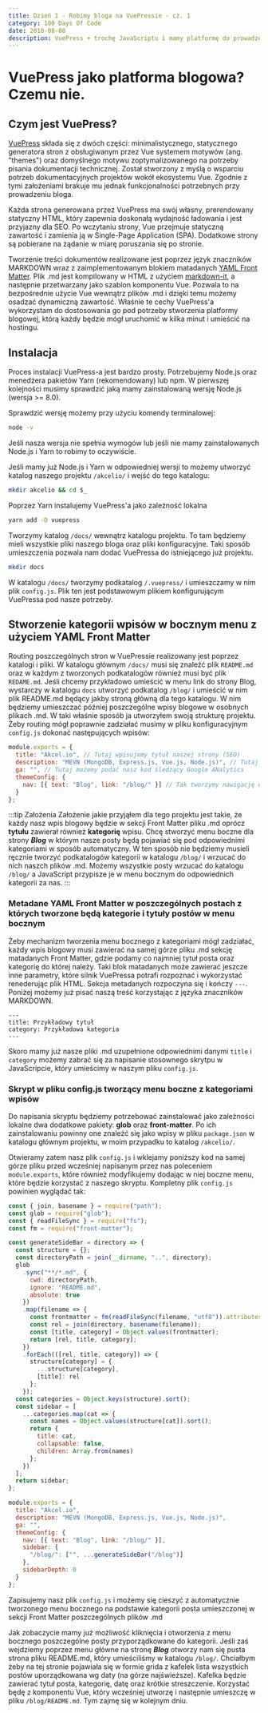 ```yaml
---
title: Dzień 1 - Robimy bloga na VuePressie - cz. 1
category: 100 Days Of Code
date: 2018-08-08
description: VuePress + trochę JavaScriptu i mamy platformę do prowadzenia bloga.
---
```


# VuePress jako platforma blogowa? Czemu nie.

## Czym jest VuePress?

[VuePress](https://vuepress.vuejs.org) składa się z dwóch części: minimalistycznego, statycznego generatora stron z obsługiwanym przez Vue systemem motywów (ang. "themes") oraz domyślnego motywu zoptymalizowanego na potrzeby pisania dokumentacji technicznej. Został stworzony z myślą o wsparciu potrzeb dokumentacyjnych projektów wokół ekosystemu Vue. Zgodnie z tymi założeniami brakuje mu jednak funkcjonalności potrzebnych przy prowadzeniu bloga.

Każda strona generowana przez VuePress ma swój własny, prerendowany statyczny HTML, który zapewnia doskonałą wydajność ładowania i jest przyjazny dla SEO. Po wczytaniu strony, Vue przejmuje statyczną zawartość i zamienia ją w Single-Page Application (SPA). Dodatkowe strony są pobierane na żądanie w miarę poruszania się po stronie.

Tworzenie treści dokumentów realizowane jest poprzez język znaczników MARKDOWN wraz z zaimplementowanym blokiem matadanych [YAML Front Matter](https://jekyllrb.com/docs/frontmatter/). Plik .md jest kompilowany w HTML z użyciem [markdown-it](https://github.com/markdown-it/markdown-it), a następnie przetwarzany jako szablon komponentu Vue. Pozwala to na bezpośrednie użycie Vue wewnątrz plików .md i dzięki temu możemy osadzać dynamiczną zawartość. Właśnie te cechy VuePress'a wykorzystam do dostosowania go pod potrzeby stworzenia platformy blogowej, którą każdy będzie mógł uruchomić w kilka minut i umieścić na hostingu.

## Instalacja

Proces instalacji VuePress-a jest bardzo prosty. Potrzebujemy Node.js oraz menedżera pakietów Yarn (rekomendowany) lub npm. W pierwszej kolejności musimy sprawdzić jaką mamy zainstalowaną wersję Node.js (wersja >= 8.0).

Sprawdzić wersję możemy przy użyciu komendy terminalowej:

```bash
node -v
```

Jeśli nasza wersja nie spełnia wymogów lub jeśli nie mamy zainstalowanych Node.js i Yarn to robimy to oczywiście.

Jeśli mamy już Node.js i Yarn w odpowiedniej wersji to możemy utworzyć katalog naszego projektu `/akcelio/` i wejść do tego katalogu:

```bash
mkdir akcelio && cd $_
```

Poprzez Yarn instalujemy VuePress'a jako zależność lokalna

```bash
yarn add -D vuepress
```

Tworzymy katalog `/docs/` wewnątrz katalogu projektu. To tam będziemy mieli wszystkie pliki naszego bloga oraz pliki konfiguracyjne. Taki sposób umieszczenia pozwala nam dodać VuePressa do istniejącego już projektu.

```bash
mkdir docs
```

W katalogu `/docs/` tworzymy podkatalog `/.vuepress/` i umieszczamy w nim plik `config.js`. Plik ten jest podstawowym plikiem konfigurującym VuePressa pod nasze potrzeby.

## Stworzenie kategorii wpisów w bocznym menu z użyciem YAML Front Matter

Routing poszczególnych stron w VuePressie realizowany jest poprzez katalogi i pliki. W katalogu głównym `/docs/` musi się znaleźć plik `README.md` oraz w każdym z tworzonych podkatalogów również musi być plik `REDAME.md`. Jeśli chcemy przykładowo umieścić w menu link do strony Blog, wystarczy w katalogu `docs` utworzyć podkatalog `/blog/` i umieścić w nim plik README.md będący jakby stroną główną dla tego katalogu. W nim będziemy umieszczać później poszczególne wpisy blogowe w osobnych plikach .md. W taki właśnie sposób ja utworzyłem swoją strukturę projektu. Żeby routing mógł poprawnie zadziałać musimy w pliku konfiguracyjnym `config.js` dokonać następujących wpisów:

```js
module.exports = {
  title: "Akcel.io", // Tutaj wpisujemy tytuł naszej strony (SEO)
  description: "MEVN (MongoDB, Express.js, Vue.js, Node.js)", // Tutaj podajemy opis (SEO)
  ga: "", // Tutaj możemy podać nasz kod śledzący Google ANalytics
  themeConfig: {
    nav: [{ text: "Blog", link: "/blog/" }] // Tak tworzymy nawigację w menu głównym
  }
};
```

:::tip Założenia
Założenie jakie przyjąłem dla tego projektu jest takie, że każdy nasz wpis blogowy będzie w sekcji Front Matter pliku .md oprócz **tytułu** zawierał również **kategorię** wpisu. Chcę stworzyć menu boczne dla strony **_Blog_** w którym nasze posty będą pojawiać się pod odpowiednimi kategoriami w sposób automatyczny. W ten sposób nie będziemy musieli ręcznie tworzyć podkatalogów kategorii w katalogu `/blog/` i wrzucać do nich naszch plików .md. Możemy wszystkie posty wrzucać do katalogu `/blog/` a JavaScript przypisze je w menu bocznym do odpowiednich kategorii za nas.
:::

### Metadane YAML Front Matter w poszczególnych postach z których tworzone będą kategorie i tytuły postów w menu bocznym

Żeby mechanizm tworzenia menu bocznego z kategoriami mógł zadziałać, każdy wpis blogowy musi zawierać na samej górze pliku .md sekcję matadanych Front Matter, gdzie podamy co najmniej tytuł posta oraz kategorię do której należy. Taki blok matadanych może zawierać jeszcze inne parametry, które silnik VuePressa potrafi rozpoznać i wykorzystać renederując plik HTML. Sekcja metadanych rozpoczyna się i kończy `---`. Poniżej możemy już pisać naszą treść korzystając z języka znaczników MARKDOWN.

```
---
title: Przykładowy tytuł
category: Przykładowa kategoria
---
```

Skoro mamy już nasze pliki .md uzupełnione odpowiednimi danymi `title` i `category` możemy zabrać się za napisanie stosownego skrytpu w JavaScripcie, który umieścimy w naszym pliku `config.js`.

### Skrypt w pliku config.js tworzący menu boczne z kategoriami wpisów

Do napisania skryptu będziemy potrzebować zainstalować jako zależności lokalne dwa dodatkowe pakiety: **glob** oraz **front-matter**. Po ich zainstalowaniu powinny one znaleźć się jako wpisy w pliku `package.json` w katalogu głównym projektu, w moim przypadku to katalog `/akcelio/`.

Otwieramy zatem nasz plik `config.js` i wklejamy poniższy kod na samej górze pliku przed wcześniej napisanym przez nas poleceniem `module.exports`, które również modyfikujemy dodając w niej boczne menu, które będzie korzystać z naszego skryptu. Kompletny plik `config.js` powinien wyglądać tak:

```js
const { join, basename } = require("path");
const glob = require("glob");
const { readFileSync } = require("fs");
const fm = require("front-matter");

const generateSideBar = directory => {
  const structure = {};
  const directoryPath = join(__dirname, "..", directory);
  glob
    .sync("**/*.md", {
      cwd: directoryPath,
      ignore: "README.md",
      absolute: true
    })
    .map(filename => {
      const frontmatter = fm(readFileSync(filename, "utf8")).attributes;
      const rel = join(directory, basename(filename));
      const [title, category] = Object.values(frontmatter);
      return [rel, title, category];
    })
    .forEach(([rel, title, category]) => {
      structure[category] = {
        ...structure[category],
        [title]: rel
      };
    });
  const categories = Object.keys(structure).sort();
  const sidebar = [
    ...categories.map(cat => {
      const names = Object.values(structure[cat]).sort();
      return {
        title: cat,
        collapsable: false,
        children: Array.from(names)
      };
    })
  ];
  return sidebar;
};

module.exports = {
  title: "Akcel.io",
  description: "MEVN (MongoDB, Express.js, Vue.js, Node.js)",
  ga: "",
  themeConfig: {
    nav: [{ text: "Blog", link: "/blog/" }],
    sidebar: {
      "/blog/": ["", ...generateSideBar("/blog")]
    },
    sidebarDepth: 0
  }
};
```

Zapisujemy nasz plik `config.js` i możemy się cieszyć z automatycznie tworzonego menu bocznego na podstawie kategorii posta umieszczonej w sekcji Front Matter poszczególnych plików .md

Jak zobaczycie mamy już możliwość kliknięcia i otworzenia z menu bocznego poszczególne posty przyporządkowane do kategorii. Jeśli zaś wejdziemy poprzez menu główne na stronę **_Blog_** otworzy nam się pusta strona pliku README.md, który umieściliśmy w katalogu `/blog/`. Chciałbym żeby na tej stronie pojawiała się w formie grida z kafelek lista wszystkich postów uporządkowana wg daty (na górze najświeższe). Kafelka będzie zawierać tytuł posta, kategorię, datę oraz krótkie streszczenie. Korzystać będę z komponentu Vue, który wcześniej utworzę i następnie umieszczę w pliku `/blog/README.md`.
Tym zajmę się w kolejnym dniu.
